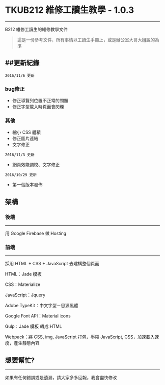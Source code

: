 # TKUB212 維修工讀生教學 - 1.0.3
------------
B212 維修工讀生的維修教學文件

> 這是一份參考文件，所有事情以工讀生手冊上，或是辦公室大哥大姐說的為準

##更新紀錄
------------
`2016/11/6 更新`

### bug修正
* 修正導覽列位置不正常的問題
* 修正字型載入時頁面會閃爍

### 其他
* 縮小 CSS 體積
* 修正圖片連結
* 文字修正

`2016/11/3 更新`

* 網頁效能調校、文字修正

`2016/10/29 更新`

* 第一個版本發佈

## 架構

### 後端
------------

用 Google Firebase 做 Hosting

### 前端
------------

採用 HTML + CSS + JavaScript 去建構整個頁面

HTML：Jade 模板

CSS：Materialize

JavaScript：Jquery

Adobe TypeKit：中文字型－思源黑體

Google Font API：Material icons

Gulp：Jade 模板 轉成 HTML

Webpack：將 CSS, img, JavaScript 打包，壓縮 JavaScript, CSS，加速載入速度，產生靜態內容 


## 想要幫忙?
------------

如果有任何錯誤或是遺漏，請大家多多回報，我會盡快修改
